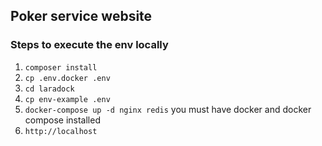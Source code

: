 ## Poker service website

### Steps to execute the env locally

1. `composer install`
2. `cp .env.docker .env`
3. `cd laradock`
4. `cp env-example .env`
5. `docker-compose up -d nginx redis` you must have docker and docker compose installed
6. `http://localhost` 
